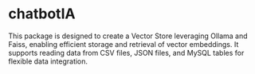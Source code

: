 # chatbotIA

This package is designed to create a Vector Store leveraging Ollama and Faiss, enabling efficient storage and retrieval of vector embeddings. It supports reading data from CSV files, JSON files, and MySQL tables for flexible data integration.
